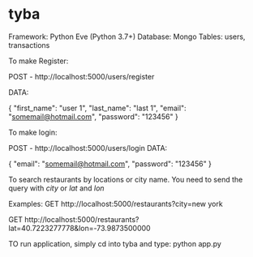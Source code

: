 # tyba
Framework: Python Eve (Python 3.7+)
Database: Mongo
Tables: users, transactions

To make Register:

POST - http://localhost:5000/users/register

DATA:

{
    "first_name": "user 1",
    "last_name": "last 1",
    "email": "somemail@hotmail.com",
    "password": "123456"
}

To make login:

POST - http://localhost:5000/users/login
DATA:

{
    "email": "somemail@hotmail.com",
    "password": "123456"
}

To search restaurants by locations or city name. You need to send the query with *city* or *lat* and *lon* 

Examples:
GET http://localhost:5000/restaurants?city=new york

GET http://localhost:5000/restaurants?lat=40.7223277778&lon=-73.9873500000



TO run application, simply cd into tyba and type:
python app.py
